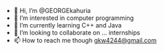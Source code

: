 - 👋 Hi, I’m @GEORGEkahuria
- 👀 I’m interested in computer programming
- 🌱 I’m currently learning C++ and Java
- 💞️ I’m looking to collaborate on ... internships
- 📫 How to reach me though gkw4244@gmail.com

<!---
GEORGEkahuria/GEORGEkahuria is a ✨ special ✨ repository because its `README.md` (this file) appears on your GitHub profile.
You can click the Preview link to take a look at your changes.
--->
